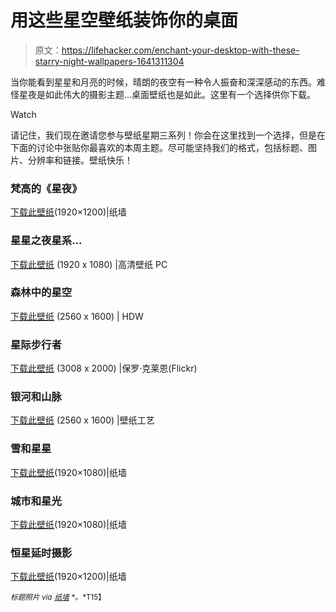 # 用这些星空壁纸装饰你的桌面

> 原文：<https://lifehacker.com/enchant-your-desktop-with-these-starry-night-wallpapers-1641311304>

当你能看到星星和月亮的时候，晴朗的夜空有一种令人振奋和深深感动的东西。难怪星夜是如此伟大的摄影主题...桌面壁纸也是如此。这里有一个选择供你下载。

Watch

请记住，我们现在邀请您参与壁纸星期三系列！你会在这里找到一个选择，但是在下面的讨论中张贴你最喜欢的本周主题。尽可能坚持我们的格式，包括标题、图片、分辨率和链接。壁纸快乐！

### 梵高的《星夜》

[下载此壁纸](http://thepaperwall.com/wallpaper.php?view=5f78c25a5daa383f87b2ba9f03ebc28e5f3ea7fe)(1920×1200)|纸墙

### 星星之夜星系...

[下载此壁纸](http://www.hdwallpaperpc.com/show-wallpaper/Stars_Night_Galaxy_Milky_Way_Mountains_Landscape_96242.html) (1920 x 1080) |高清壁纸 PC

### 森林中的星空

[下载此壁纸](http://hdw.eweb4.com/out/1072265.html) (2560 x 1600) | HDW

### 星际步行者

[下载此壁纸](https://www.flickr.com/photos/paulelijah/7107118693/in/photolist-bQ2QMc-kmGoSX-fuXSpy-amR5Qv-buhbjP-aVhz5n-98wgNj-obFyML-67pKbc-fo9Ypi-hnp9qk-6LjyoK-dLcJAR-dT7R1Z-fBy18e-cU5V1Q-bzHLe1-dVogGn-5bMSL4-38dbMT-5LvsAd-eRh2DX-oRSD1p-kUChw-5X2D29-h919e3-8gi3ob-6WZSp3-5DmHK6-6PxCig-iqx6M3-bjv574-fJxhXD-28Zcdi-fxzBSk-5NBj93-2H4Hwi-9H6FrD-duFAFB-aQS5mv-f23yUg-cBsG65-fKK3iK-8gYDbE-dAAhhn-8wZwHe-fobXUC-fkg3Ya-ajBPqC-bjKt1x) (3008 x 2000) |保罗·克莱恩(Flickr)

### 银河和山脉

[下载此壁纸](http://wallpaperscraft.com/wallpaper/milky_way_august_sky_fir-trees_trees_night_45544) (2560 x 1600) |壁纸工艺

### 雪和星星

[下载此壁纸](http://thepaperwall.com/wallpaper.php?view=6b388f1a035e6c256a816dea61dcbec65ea7d7b8)(1920×1080)|纸墙

### 城市和星光

[下载此壁纸](http://thepaperwall.com/wallpaper.php?view=36fcc5251d7469312bb19c22aa0b06ffde131dac)(1920×1080)|纸墙

### 恒星延时摄影

[下载此壁纸](http://thepaperwall.com/wallpaper.php?view=d04da12d46c8a76f6ad9ca60d6d9608fb933e286)(1920×1200)|纸墙

<small>*标题照片 via*</small> [<small>*纸墙*</small>](http://thepaperwall.com/wallpaper.php?view=a589288887c06c8f90df230d3aae8f283f00728d) <small>*。*T15】</small>